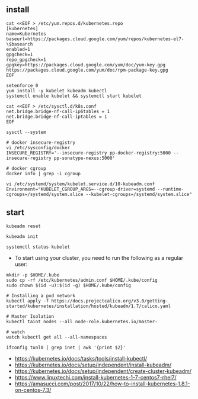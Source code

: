 ## install
```
cat <<EOF > /etc/yum.repos.d/kubernetes.repo
[kubernetes]
name=Kubernetes
baseurl=https://packages.cloud.google.com/yum/repos/kubernetes-el7-\$basearch
enabled=1
gpgcheck=1
repo_gpgcheck=1
gpgkey=https://packages.cloud.google.com/yum/doc/yum-key.gpg https://packages.cloud.google.com/yum/doc/rpm-package-key.gpg
EOF

setenforce 0
yum install -y kubelet kubeadm kubectl
systemctl enable kubelet && systemctl start kubelet

cat <<EOF > /etc/sysctl.d/k8s.conf
net.bridge.bridge-nf-call-ip6tables = 1
net.bridge.bridge-nf-call-iptables = 1
EOF

sysctl --system

# docker insecure-registry
vi /etc/sysconfig/docker
INSECURE_REGISTRY='--insecure-registry pp-docker-registry:5000 --insecure-registry pp-sonatype-nexus:5000'

# docker cgroup
docker info | grep -i cgroup

vi /etc/systemd/system/kubelet.service.d/10-kubeadm.conf
Environment="KUBELET_CGROUP_ARGS=--cgroup-driver=systemd --runtime-cgroups=/systemd/system.slice --kubelet-cgroups=/systemd/system.slice"
```

## start
```
kubeadm reset

kubeadm init

systemctl status kubelet
```
* To start using your cluster, you need to run the following as a regular user:
```
mkdir -p $HOME/.kube
sudo cp -rf /etc/kubernetes/admin.conf $HOME/.kube/config
sudo chown $(id -u):$(id -g) $HOME/.kube/config

# Installing a pod network
kubectl apply -f https://docs.projectcalico.org/v3.0/getting-started/kubernetes/installation/hosted/kubeadm/1.7/calico.yaml

# Master Isolation
kubectl taint nodes --all node-role.kubernetes.io/master-

# watch
watch kubectl get all --all-namespaces

ifconfig tunl0 | grep inet | awk '{print $2}'
```
 * https://kubernetes.io/docs/tasks/tools/install-kubectl/
 * https://kubernetes.io/docs/setup/independent/install-kubeadm/
 * https://kubernetes.io/docs/setup/independent/create-cluster-kubeadm/
 * https://www.linuxtechi.com/install-kubernetes-1-7-centos7-rhel7/
 * https://amasucci.com/post/2017/10/22/how-to-install-kubernetes-1.8.1-on-centos-7.3/
